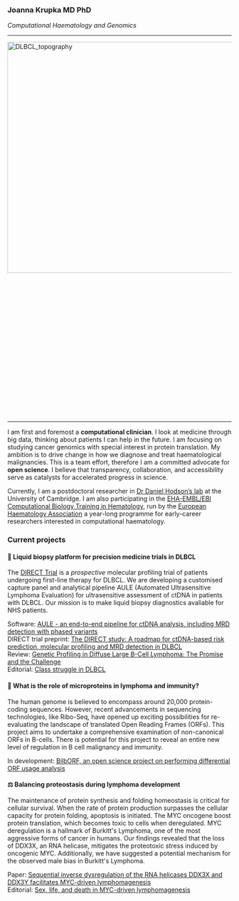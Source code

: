 ### Joanna Krupka MD PhD

_Computational Haematology and Genomics_

---

<img width="520" alt="DLBCL_topography" align = "left" src="https://github.com/ashakru/ashakru/assets/32344189/9ebc17a8-d7c8-4cd8-8dc1-9e5cc7e0c795">


```
Topography of DLBCL genetic landscape.
Coloured hills depict known genetic subtypes.
Whilst patients positioned on top of the coloured
“hills” will bereproducibly classified by each
classification system, patients positioned in the
“valleys” may be unclassified or classified
alternatively across different classification systems.
Hills without colour correspond to unknown DLBCL
subtypes which may emerge in the future from currently
unclassified cases.
```

---

I am first and foremost a **computational clinician**. I look at medicine through big data, thinking about patients I can help in the future. I am focusing on studying cancer genomics with special interest in protein translation. My ambition is to drive change in how we diagnose and treat haematological malignancies. This is a team effort, therefore I am a committed advocate for **open science**. I believe that transparency, collaboration, and accessibility serve as catalysts for accelerated progress in science. 

Currently, I am a postdoctoral researcher in [Dr Daniel Hodson’s lab](https://www.stemcells.cam.ac.uk/people/pi/hodson) at the University of Cambridge. I am also participating in the [EHA-EMBL/EBI Computational Biology Training in Hematology](https://ehaweb.org/research/research-trainings/eha-emblebi-computational-biology-training-in-hematology-2/winners-of-cbth/), run by the [European Haematology Association](https://ehaweb.org) a year-long programme for early-career researchers interested in computational haematology. 



### Current projects

#### :dart: Liquid biopsy platform for precision medicine trials in DLBCL 

The [DIRECT Trial](https://www.youtube.com/watch?v=tgl6z_Y7IyI) is a *prospective* molecular profiling trial of patients undergoing first-line therapy for DLBCL. We are developing a customised capture panel and analytical pipeline AULE (Automated Ultrasensitive Lymphoma Evaluation) for ultrasensitive assessment of ctDNA in patients with DLBCL. Our mission is to make liquid biopsy diagnostics avaliable for NHS patients. 

Software: [AULE - an end-to-end pipeline for ctDNA analysis, including MRD detection with phased variants](https://github.com/Hodson-Bioinformatics/Aule)  
DIRECT trial preprint: [The DIRECT study: A roadmap for ctDNA-based risk prediction, molecular profiling and MRD detection in DLBCL](https://www.medrxiv.org/content/10.1101/2025.04.14.25325806v1)  
Review: [Genetic Profiling in Diffuse Large B-Cell Lymphoma: The Promise and the Challenge](https://www.sciencedirect.com/science/article/abs/pii/S0893395222000072)  
Editorial: [Class struggle in DLBCL](https://ashpublications.org/blood/article/145/18/1967/536865/Class-struggle-in-DLBCL)  

#### :crystal_ball: What is the role of microproteins in lymphoma and immunity?

The human genome is believed to encompass around 20,000 protein-coding sequences. However, recent advancements in sequencing technologies, like Ribo-Seq, have opened up exciting possibilities for re-evaluating the landscape of translated Open Reading Frames (ORFs). This project aims to undertake a comprehensive examination of non-canonical ORFs in B-cells. There is potential for this project to reveal an entire new level of regulation in B cell malignancy and immunity. 

In development: [BilbORF, an open science project on performing differential ORF usage analysis](https://github.com/ashakru/BilbORF)

#### ⚖️ Balancing proteostasis during lymphoma development 

The maintenance of protein synthesis and folding homeostasis is critical for cellular survival. When the rate of protein production surpasses the cellular capacity for protein folding, apoptosis is initiated. The MYC oncogene boost protein translation, which becomes toxic to cells when deregulated. MYC deregulation is a hallmark of Burkitt's Lymphoma, one of the most aggressive forms of cancer in humans. Our findings revealed that the loss of DDX3X, an RNA helicase, mitigates the proteotoxic stress induced by oncogenic MYC. Additionally, we have suggested a potential mechanism for the observed male bias in Burkitt's Lymphoma.

Paper: [Sequential inverse dysregulation of the RNA helicases DDX3X and DDX3Y facilitates MYC-driven lymphomagenesis](https://www.sciencedirect.com/science/article/pii/S1097276521006250?via%3Dihub)  
Editorial: [Sex, life, and death in MYC-driven lymphomagenesis](https://www.sciencedirect.com/science/article/pii/S1097276521007437)

